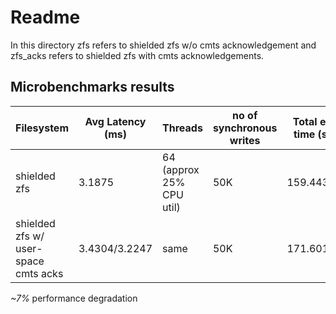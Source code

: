 # Readme

In this directory zfs refers to shielded zfs w/o cmts acknowledgement and zfs_acks refers to shielded zfs with cmts acknowledgements.


## Microbenchmarks results

| Filesystem | Avg Latency (ms) | Threads | no of synchronous writes | Total execution time (seconds) |
|------------|------------------|-------------------|----------------|----------------------|
| shielded zfs        |  3.1875       | 64    (approx 25% CPU util)  |    50K       | 159.4436 |
| shielded zfs w/ user-space cmts acks       |    3.4304/3.2247     | same     | 50K          |    171.6010/161.30   |


*~7%* performance degradation

